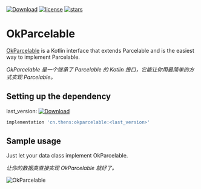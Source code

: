 
[![Download](https://api.bintray.com/packages/7hens/maven/okparcelable/images/download.svg)](https://bintray.com/7hens/maven/okparcelable/_latestVersion)
[![license](https://img.shields.io/github/license/7hens/okparcelable.svg)](https://github.com/7hens/okparcelable/blob/master/LICENSE)
[![stars](https://img.shields.io/github/stars/7hens/okparcelable.svg?style=social)](https://github.com/7hens/okparcelable)

# OkParcelable

[OkParcelable]((https://github.com/7hens/okparcelable/blob/master/okparcelable/src/main/java/cn/thens/okparcelable/OkParcelable.kt))
is a Kotlin interface that extends Parcelable and is the easiest way to implement Parcelable.

*OkParcelable 是一个继承了 Parcelable 的 Kotlin 接口，它能让你用最简单的方式实现 Parcelable。*

## Setting up the dependency

last_version: [![Download](https://api.bintray.com/packages/7hens/maven/okparcelable/images/download.svg)](https://bintray.com/7hens/maven/okparcelable/_latestVersion)

```groovy
implementation 'cn.thens:okparcelable:<last_version>'
```

## Sample usage

Just let your data class implement OkParcelable.

*让你的数据类直接实现 OkParcelable 就好了。*

![OkParcelable](https://i.loli.net/2019/07/23/5d36edb3e076260242.png)
